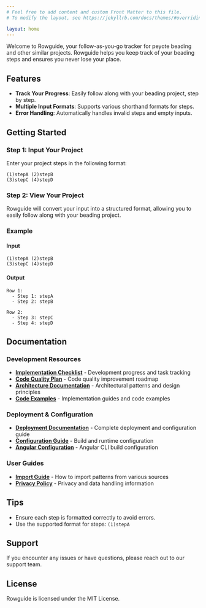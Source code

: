 ```yaml
---
# Feel free to add content and custom Front Matter to this file.
# To modify the layout, see https://jekyllrb.com/docs/themes/#overriding-theme-defaults

layout: home
---
```


Welcome to Rowguide, your follow-as-you-go tracker for peyote beading and other similar projects. Rowguide helps you keep track of your beading steps and ensures you never lose your place.

## Features

- **Track Your Progress**: Easily follow along with your beading project, step by step.
- **Multiple Input Formats**: Supports various shorthand formats for steps.
- **Error Handling**: Automatically handles invalid steps and empty inputs.

## Getting Started

### Step 1: Input Your Project

Enter your project steps in the following format:

```
(1)stepA (2)stepB
(3)stepC (4)stepD
```

### Step 2: View Your Project

Rowguide will convert your input into a structured format, allowing you to easily follow along with your beading project.

### Example

#### Input

```
(1)stepA (2)stepB
(3)stepC (4)stepD
```

#### Output

```
Row 1:
  - Step 1: stepA
  - Step 2: stepB

Row 2:
  - Step 3: stepC
  - Step 4: stepD
```

## Documentation

### Development Resources

- **[Implementation Checklist](implementation-checklist/)** - Development progress and task tracking
- **[Code Quality Plan](code-quality-improvement-plan/)** - Code quality improvement roadmap
- **[Architecture Documentation](architecture/)** - Architectural patterns and design principles
- **[Code Examples](code-examples/)** - Implementation guides and code examples

### Deployment & Configuration

- **[Deployment Documentation](deployment/)** - Complete deployment and configuration guide
- **[Configuration Guide](deployment/configuration-guide/)** - Build and runtime configuration
- **[Angular Configuration](deployment/angular-configuration/)** - Angular CLI build configuration

### User Guides

- **[Import Guide](import/)** - How to import patterns from various sources
- **[Privacy Policy](privacy/)** - Privacy and data handling information

## Tips

- Ensure each step is formatted correctly to avoid errors.
- Use the supported format for steps: `(1)stepA`

## Support

If you encounter any issues or have questions, please reach out to our support team.

## License

Rowguide is licensed under the MIT License.
